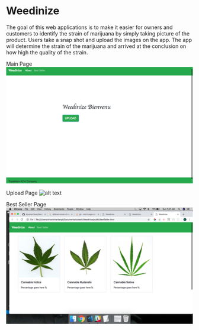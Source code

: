 # Weedinize
  The goal of this web applications is to make it easier for owners and customers to identify the strain of marijuana by simply taking picture of the product.  Users take a snap shot and upload the images on the app.  The app will determine the strain of the marijuana and arrived at the conclusion on how high the quality of the strain.
  
  Main Page
  ![alt text](https://github.com/AbrahamTesla/Weedinize/blob/master/public/image/indexPage.png)
  
  Upload Page
  ![alt text](https://raw.githubusercontent.com/username/projectname/branch/path/to/img.png)
  
  Best Seller Page
  ![alt text](https://github.com/AbrahamTesla/Weedinize/blob/master/public/image/bestSellerPage.png)
